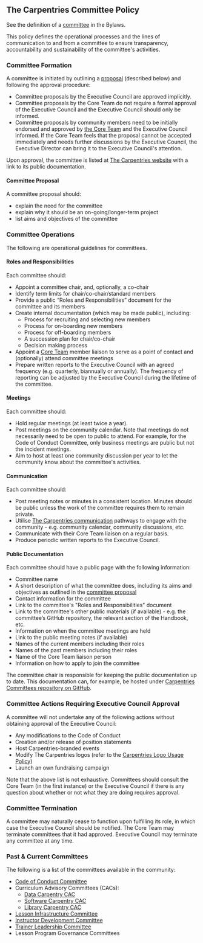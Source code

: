 ## The Carpentries Committee Policy

See the definition of a [committee](https://docs.carpentries.org/topic_folders/governance/bylaws.html#committees)
in the Bylaws. 

This policy defines the operational processes and the lines of communication to and from a committee 
to ensure transparency, accountability and sustainability of the committee's activities.

### Committee Formation
A committee is initiated by outlining a [proposal](#committee-proposal) (described below) and following the approval procedure:

- Committee proposals by the Executive Council are approved implicitly. 
- Committee proposals by the Core Team do not require a formal approval of the Executive Council and the Executive Council should only be informed.
- Committee proposals by community members need to be initially endorsed and approved by [the Core Team](https://carpentries.org/team/) 
and the Executive Council informed. If the Core Team feels that the proposal cannot be accepted immediately and needs further discussions by the Executive Council, 
the Executive Director can bring it to the Executive Council's attention.

Upon approval, the committee is listed at [The Carpentries website](https://carpentries.org/committees/) 
with a link to its public documentation.

#### Committee Proposal
A committee proposal should:
- explain the need for the committee
- explain why it should be an on-going/longer-term project 
- list aims and objectives of the committee

### Committee Operations 
The following are operational guidelines for committees.

#### Roles and Responsibilities
Each committee should:

* Appoint a committee chair, and, optionally, a co-chair
* Identify term limits for chair/co-chair/standard members 
* Provide a public “Roles and Responsibilities” document for the committee and its members
* Create internal documentation (which may be made public), including:
  * Process for recruiting and selecting new members
  * Process for on-boarding new members
  * Process for off-boarding members
  * A succession plan for chair/co-chair
  * Decision making process
* Appoint a [Core Team](https://carpentries.org/team/) member liaison to serve as a point of contact and (optionally) attend committee meetings
* Prepare written reports to the Executive Council with an agreed frequency (e.g. quarterly, biannually or annually). 
The frequency of reporting can be adjusted by the Executive Council during the lifetime of the committee.

#### Meetings
Each committee should:

* Hold regular meetings (at least twice a year).
* Post meetings on the community calendar. Note that meetings do not necessarily need to be open to public to attend. 
For example, for the Code of Conduct Committee, only business meetings are public but not the incident meetings.
* Aim to host at least one community discussion per year to let the community know about the committee's activities.

#### Communication
Each committee should:

* Post meeting notes or minutes in a consistent location. Minutes should be public unless the work of 
the committee requires them to remain private.
* Utilise [The Carpentries communication](https://docs.carpentries.org/topic_folders/communications/index.html) 
pathways to engage with the community - e.g. community calendar, community discussions, etc.
* Communicate with their Core Team liaison on a regular basis. 
* Produce periodic written reports to the Executive Council. 

#### Public Documentation
Each committee should have a public page with the following information:

* Committee name
* A short description of what the committee does, including its aims and objectives as outlined in the [committee proposal](#committee-proposal)
* Contact information for the committee
* Link to the committee's "Roles and Responsibilities" document
* Link to the committee's other public materials (if available) - e.g. the committee’s GitHub repository, the relevant section of the 
Handbook, etc. 
* Information on when the committee meetings are held
* Link to the public meeting notes (if available)
* Names of the current members including their roles
* Names of the past members including their roles
* Name of the Core Team liaison person
* Information on how to apply to join the committee

The committee chair is responsible for keeping the public documentation up to date. This documentation can, for example, 
be hosted under [Carpentries Committees repository on GitHub](https://github.com/carpentries/committees).

### Committee Actions Requiring Executive Council Approval
A committee will not undertake any of the following actions without obtaining approval of the Executive Council:

* Any modifications to the Code of Conduct
* Creation and/or release of position statements
* Host Carpentries-branded events
* Modify The Carpentries logos (refer to the [Carpentries Logo Usage Policy](https://docs.carpentries.org/topic_folders/communications/resources/logos.html))
* Launch an own fundraising campaign

Note that the above list is not exhaustive. Committees should consult the Core Team (in the first instance) or the 
Executive Council if there is any question about whether or not what they are doing requires approval.

### Committee Termination
A committee may naturally cease to function upon fulfilling its role, in which case the Executive Council 
should be notified. The Core Team may terminate committees that it had approved. 
Executive Council may terminate any committee at any time.

### Past & Current Committees

The following is a list of the committees available in the community:
- [Code of Conduct Committee](https://carpentries.org/coc-ctte/)
- Curriculum Advisory Committees (CACs):
    - [Data Carpentry CAC](https://datacarpentry.org/curriculum-advisors/)
    - [Software Carpentry CAC](https://software-carpentry.org/curriculum-advisors/)
    - [Library Carpentry CAC](https://librarycarpentry.org/cac/)
- [Lesson Infrastructure Committee](https://carpentries.org/lesson-infra/)
- [Instructor Development Committee](https://carpentries.org/inst-dev/) 
- [Trainer Leadership Committee](https://github.com/carpentries/trainers/blob/main/governance.md)
- Lesson Program Governance Committees
